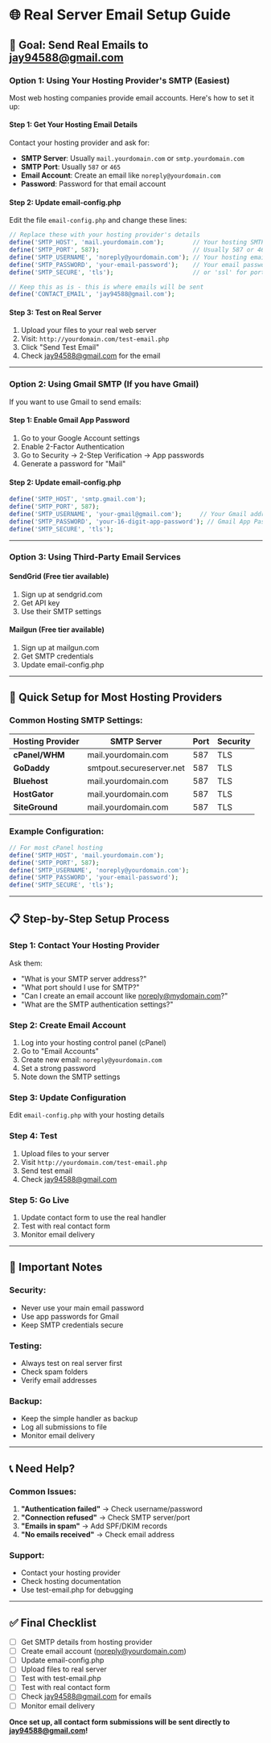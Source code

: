# 🌐 Real Server Email Setup Guide

## 🎯 Goal: Send Real Emails to jay94588@gmail.com

### **Option 1: Using Your Hosting Provider's SMTP (Easiest)**

Most web hosting companies provide email accounts. Here's how to set it up:

#### **Step 1: Get Your Hosting Email Details**
Contact your hosting provider and ask for:
- **SMTP Server**: Usually `mail.yourdomain.com` or `smtp.yourdomain.com`
- **SMTP Port**: Usually `587` or `465`
- **Email Account**: Create an email like `noreply@yourdomain.com`
- **Password**: Password for that email account

#### **Step 2: Update email-config.php**
Edit the file `email-config.php` and change these lines:

```php
// Replace these with your hosting provider's details
define('SMTP_HOST', 'mail.yourdomain.com');        // Your hosting SMTP server
define('SMTP_PORT', 587);                          // Usually 587 or 465
define('SMTP_USERNAME', 'noreply@yourdomain.com'); // Your hosting email
define('SMTP_PASSWORD', 'your-email-password');    // Your email password
define('SMTP_SECURE', 'tls');                      // or 'ssl' for port 465

// Keep this as is - this is where emails will be sent
define('CONTACT_EMAIL', 'jay94588@gmail.com');
```

#### **Step 3: Test on Real Server**
1. Upload your files to your real web server
2. Visit: `http://yourdomain.com/test-email.php`
3. Click "Send Test Email"
4. Check jay94588@gmail.com for the email

---

### **Option 2: Using Gmail SMTP (If you have Gmail)**

If you want to use Gmail to send emails:

#### **Step 1: Enable Gmail App Password**
1. Go to your Google Account settings
2. Enable 2-Factor Authentication
3. Go to Security → 2-Step Verification → App passwords
4. Generate a password for "Mail"

#### **Step 2: Update email-config.php**
```php
define('SMTP_HOST', 'smtp.gmail.com');
define('SMTP_PORT', 587);
define('SMTP_USERNAME', 'your-gmail@gmail.com');     // Your Gmail address
define('SMTP_PASSWORD', 'your-16-digit-app-password'); // Gmail App Password
define('SMTP_SECURE', 'tls');
```

---

### **Option 3: Using Third-Party Email Services**

#### **SendGrid (Free tier available)**
1. Sign up at sendgrid.com
2. Get API key
3. Use their SMTP settings

#### **Mailgun (Free tier available)**
1. Sign up at mailgun.com
2. Get SMTP credentials
3. Update email-config.php

---

## 🔧 **Quick Setup for Most Hosting Providers**

### **Common Hosting SMTP Settings:**

| Hosting Provider | SMTP Server | Port | Security |
|------------------|-------------|------|----------|
| **cPanel/WHM** | mail.yourdomain.com | 587 | TLS |
| **GoDaddy** | smtpout.secureserver.net | 587 | TLS |
| **Bluehost** | mail.yourdomain.com | 587 | TLS |
| **HostGator** | mail.yourdomain.com | 587 | TLS |
| **SiteGround** | mail.yourdomain.com | 587 | TLS |

### **Example Configuration:**
```php
// For most cPanel hosting
define('SMTP_HOST', 'mail.yourdomain.com');
define('SMTP_PORT', 587);
define('SMTP_USERNAME', 'noreply@yourdomain.com');
define('SMTP_PASSWORD', 'your-email-password');
define('SMTP_SECURE', 'tls');
```

---

## 📋 **Step-by-Step Setup Process**

### **Step 1: Contact Your Hosting Provider**
Ask them:
- "What is your SMTP server address?"
- "What port should I use for SMTP?"
- "Can I create an email account like noreply@mydomain.com?"
- "What are the SMTP authentication settings?"

### **Step 2: Create Email Account**
1. Log into your hosting control panel (cPanel)
2. Go to "Email Accounts"
3. Create new email: `noreply@yourdomain.com`
4. Set a strong password
5. Note down the SMTP settings

### **Step 3: Update Configuration**
Edit `email-config.php` with your hosting details

### **Step 4: Test**
1. Upload files to your server
2. Visit `http://yourdomain.com/test-email.php`
3. Send test email
4. Check jay94588@gmail.com

### **Step 5: Go Live**
1. Update contact form to use the real handler
2. Test with real contact form
3. Monitor email delivery

---

## 🚨 **Important Notes**

### **Security:**
- Never use your main email password
- Use app passwords for Gmail
- Keep SMTP credentials secure

### **Testing:**
- Always test on real server first
- Check spam folders
- Verify email addresses

### **Backup:**
- Keep the simple handler as backup
- Log all submissions to file
- Monitor email delivery

---

## 📞 **Need Help?**

### **Common Issues:**
1. **"Authentication failed"** → Check username/password
2. **"Connection refused"** → Check SMTP server/port
3. **"Emails in spam"** → Add SPF/DKIM records
4. **"No emails received"** → Check email address

### **Support:**
- Contact your hosting provider
- Check hosting documentation
- Use test-email.php for debugging

---

## ✅ **Final Checklist**

- [ ] Get SMTP details from hosting provider
- [ ] Create email account (noreply@yourdomain.com)
- [ ] Update email-config.php
- [ ] Upload files to real server
- [ ] Test with test-email.php
- [ ] Test with real contact form
- [ ] Check jay94588@gmail.com for emails
- [ ] Monitor email delivery

**Once set up, all contact form submissions will be sent directly to jay94588@gmail.com!**
